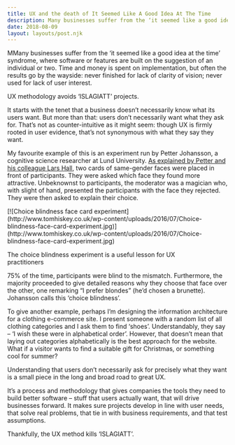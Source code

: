 ```yaml
---
title: UX and the death of It Seemed Like A Good Idea At The Time
description: Many businesses suffer from the ‘it seemed like a good idea at the time’ syndrome, where software...
date: 2018-08-09
layout: layouts/post.njk
---
```


MMany businesses suffer from the ‘it seemed like a good idea at the time’ syndrome, where software or features are built on the suggestion of an individual or two. Time and money is spent on implementation, but often the results go by the wayside: never finished for lack of clarity of vision; never used for lack of user interest.

UX methodology avoids ‘ISLAGIATT’ projects.

It starts with the tenet that a business doesn’t necessarily know what its users want. But more than that: users don’t necessarily want what they ask for. That’s not as counter-intuitive as it might seem: though UX is firmly rooted in user evidence, that’s not synonymous with what they say they want.

My favourite example of this is an experiment run by Petter Johansson, a cognitive science researcher at Lund University. [As explained by Petter and his colleague Lars Hall](https://explorable.com/choice-blindness), two cards of same-gender faces were placed in front of participants. They were asked which face they found more attractive. Unbeknownst to participants, the moderator was a magician who, with slight of hand, presented the participants with the face they rejected. They were then asked to explain their choice.

<div id="attachment_873" style="width: 465px" class="wp-caption alignleft">[![Choice blindness face card experiment](http://www.tomhiskey.co.uk/wp-content/uploads/2016/07/Choice-blindness-face-card-experiment.jpg)](http://www.tomhiskey.co.uk/wp-content/uploads/2016/07/Choice-blindness-face-card-experiment.jpg)

The choice blindness experiment is a useful lesson for UX practitioners

</div>

75% of the time, participants were blind to the mismatch. Furthermore, the majority proceeded to give detailed reasons why they choose that face over the other, one remarking “I prefer blondes” (he’d chosen a brunette). Johansson calls this ‘choice blindness’.

To give another example, perhaps I’m designing the information architecture for a clothing e-commerce site. I present someone with a random list of all clothing categories and I ask them to find ‘shoes’. Understandably, they say – ‘I wish these were in alphabetical order’. However, that doesn’t mean that laying out categories alphabetically is the best approach for the website. What if a visitor wants to find a suitable gift for Christmas, or something cool for summer?

Understanding that users don’t necessarily ask for precisely what they want is a small piece in the long and broad road to great UX.

It’s a process and methodology that gives companies the tools they need to build better software – stuff that users actually want, that will drive businesses forward. It makes sure projects develop in line with user needs, that solve real problems, that tie in with business requirements, and that test assumptions.

Thankfully, the UX method kills ‘ISLAGIATT’.